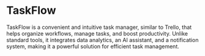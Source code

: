 # TaskFlow
TaskFlow is a convenient and intuitive task manager, similar to Trello, that helps organize workflows, manage tasks, and boost productivity. Unlike standard tools, it integrates data analytics, an AI assistant, and a notification system, making it a powerful solution for efficient task management.
